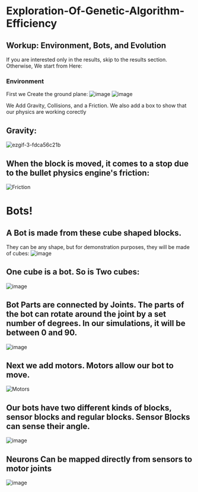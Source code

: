 # Exploration-Of-Genetic-Algorithm-Efficiency
## Workup: Environment, Bots, and Evolution
If you are interested only in the results, skip to the results section. Otherwise, We start from Here:
### Environment
First we Create the ground plane:
![image](https://user-images.githubusercontent.com/114758213/225104782-9eb18c2e-e8cd-4e69-9ef9-320348bd6ae4.png)
![image](https://user-images.githubusercontent.com/114758213/225107083-899d8bf3-91a5-4294-b226-caf0c42d1eb7.png)

We Add Gravity, Collisions, and a Friction. We also add a box to show that our physics are working corectly
## Gravity:
![ezgif-3-fdca56c21b](https://user-images.githubusercontent.com/114758213/225111210-9561f579-9f80-4f42-ad5b-8ab2ad2e9e45.gif)

## When the block is moved, it comes to a stop due to the bullet physics engine's friction:
![Friction](https://user-images.githubusercontent.com/114758213/225111692-1fa9526b-4af2-4de4-a4b1-21bebe399365.gif)


# Bots!

## A Bot is made from these cube shaped blocks. 
They can be any shape, but for demonstration purposes, they will be made of cubes:
![image](https://user-images.githubusercontent.com/114758213/225113095-1ad50df8-42bf-4c96-95ec-df0d769fed91.png)
## One cube is a bot. So is Two cubes:
![image](https://user-images.githubusercontent.com/114758213/225113628-b9aa0867-c72e-467a-b2a1-b4c40bb898bd.png)
## Bot Parts are connected by Joints. The parts of the bot can rotate around the joint by a set number of degrees. In our simulations, it will be between 0 and 90. 
![image](https://user-images.githubusercontent.com/114758213/225115743-5b5c2685-337c-495a-8b6e-e31fb40048b0.png)
## Next we add motors. Motors allow our bot to move.

![Motors](https://user-images.githubusercontent.com/114758213/225117052-a06a4c13-f67e-402e-bab5-f51facd33658.gif)


## Our bots have two different kinds of blocks, sensor blocks and regular blocks. Sensor Blocks can sense their angle.
![image](https://user-images.githubusercontent.com/114758213/225118685-ffd04391-54a9-4c69-b6c3-65a0e14f00d3.png)
## Neurons Can be mapped directly from sensors to motor joints
![image](https://user-images.githubusercontent.com/114758213/225119590-9be3ae82-259e-4d36-9fef-f3d2998853bf.png)


